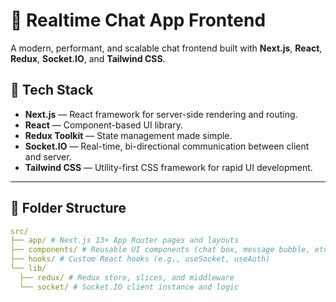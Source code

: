 # 💬 Realtime Chat App Frontend

A modern, performant, and scalable chat frontend built with **Next.js**, **React**, **Redux**, **Socket.IO**, and **Tailwind CSS**.

## 🚀 Tech Stack

- **Next.js** — React framework for server-side rendering and routing.
- **React** — Component-based UI library.
- **Redux Toolkit** — State management made simple.
- **Socket.IO** — Real-time, bi-directional communication between client and server.
- **Tailwind CSS** — Utility-first CSS framework for rapid UI development.

---

## 📁 Folder Structure

```yaml
src/
├── app/ # Next.js 13+ App Router pages and layouts
├── components/ # Reusable UI components (chat box, message bubble, etc.)
├── hooks/ # Custom React hooks (e.g., useSocket, useAuth)
└── lib/
  ├── redux/ # Redux store, slices, and middleware
  └── socket/ # Socket.IO client instance and logic
```
